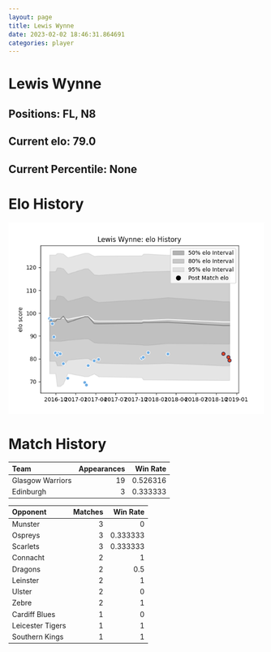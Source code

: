```yaml
---  
layout: page  
title: Lewis Wynne  
date: 2023-02-02 18:46:31.864691  
categories: player  
---
```

# Lewis Wynne

## Positions: FL, N8

## Current elo: 79.0

## Current Percentile: None

# Elo History


![elo history](history_LewisWynne.png)
# Match History


| Team             |   Appearances |   Win Rate |
|:-----------------|--------------:|-----------:|
| Glasgow Warriors |            19 |   0.526316 |
| Edinburgh        |             3 |   0.333333 |

| Opponent         |   Matches |   Win Rate |
|:-----------------|----------:|-----------:|
| Munster          |         3 |   0        |
| Ospreys          |         3 |   0.333333 |
| Scarlets         |         3 |   0.333333 |
| Connacht         |         2 |   1        |
| Dragons          |         2 |   0.5      |
| Leinster         |         2 |   1        |
| Ulster           |         2 |   0        |
| Zebre            |         2 |   1        |
| Cardiff Blues    |         1 |   0        |
| Leicester Tigers |         1 |   1        |
| Southern Kings   |         1 |   1        |